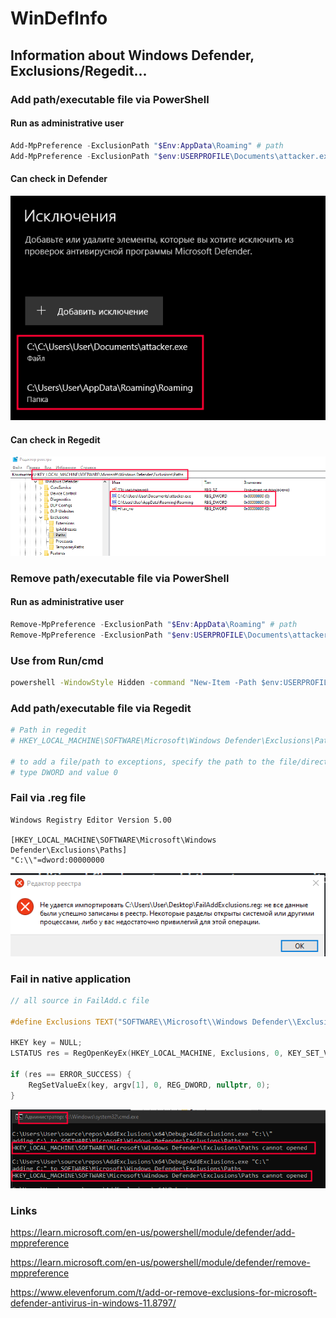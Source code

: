 # WinDefInfo
## Information about Windows Defender, Exclusions/Regedit...


### Add path/executable file via PowerShell
#### Run as administrative user
```ps1
Add-MpPreference -ExclusionPath "$Env:AppData\Roaming" # path
Add-MpPreference -ExclusionPath "$env:USERPROFILE\Documents\attacker.exe" # executable
```
#### Can check in Defender
![screen](def_exc1.png)

#### Can check in Regedit
![screen](regedit1.png)

### Remove path/executable file via PowerShell
#### Run as administrative user
```ps1
Remove-MpPreference -ExclusionPath "$Env:AppData\Roaming" # path
Remove-MpPreference -ExclusionPath "$env:USERPROFILE\Documents\attacker.exe" # executable
```

### Use from Run/cmd
```cmd
powershell -WindowStyle Hidden -command "New-Item -Path $env:USERPROFILE\HackDir -ItemType Directory; Add-MpPreference -ExclusionPath "$env:USERPROFILE\HackDir""
```

### Add path/executable file via Regedit
```ps1
# Path in regedit
# HKEY_LOCAL_MACHINE\SOFTWARE\Microsoft\Windows Defender\Exclusions\Paths

# to add a file/path to exceptions, specify the path to the file/directory in the value name
# type DWORD and value 0
```


### Fail via .reg file
```reg
Windows Registry Editor Version 5.00

[HKEY_LOCAL_MACHINE\SOFTWARE\Microsoft\Windows Defender\Exclusions\Paths]
"C:\\"=dword:00000000
```
![screen](reg_fail.png)




### Fail in native application
```c
// all source in FailAdd.c file

#define Exclusions TEXT("SOFTWARE\\Microsoft\\Windows Defender\\Exclusions\\Paths")

HKEY key = NULL;
LSTATUS res = RegOpenKeyEx(HKEY_LOCAL_MACHINE, Exclusions, 0, KEY_SET_VALUE, &key);

if (res == ERROR_SUCCESS) {
    RegSetValueEx(key, argv[1], 0, REG_DWORD, nullptr, 0);
}
```
![screen](native_app_fail.png)


### Links
https://learn.microsoft.com/en-us/powershell/module/defender/add-mppreference

https://learn.microsoft.com/en-us/powershell/module/defender/remove-mppreference

https://www.elevenforum.com/t/add-or-remove-exclusions-for-microsoft-defender-antivirus-in-windows-11.8797/
